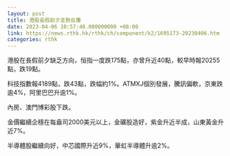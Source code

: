 ```yaml
---
layout: post
title: 港股長假前夕走勢反覆
date: 2023-04-06 10:57:40.000000000 +08:00
link: https://news.rthk.hk/rthk/ch/component/k2/1695173-20230406.htm
categories: rthk
---
```


港股在長假前夕缺乏方向，恒指一度跌175點，亦曾升近40點，較早時報20255點，跌19點。

科技指數報4189點，跌43點，跌幅約1%。ATMXJ個別發展，騰訊偏軟，京東跌逾4%，阿里巴巴升逾1%。

內房、澳門博彩股下跌。

金價繼續企穩在每盎司2000美元以上，金礦股造好，紫金升近半成，山東黃金升近7%。

半導體股繼續向好，中芯國際升近9%，華虹半導體升逾2%。
